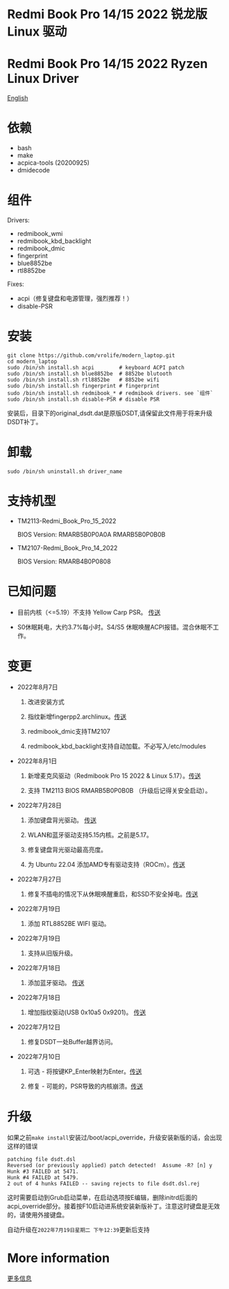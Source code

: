 # Redmi Book Pro 14/15 2022 锐龙版 Linux 驱动

# Redmi Book Pro 14/15 2022 Ryzen Linux Driver

[English](https://github-com.translate.goog/vrolife/modern_laptop?_x_tr_sl=auto&_x_tr_tl=en&_x_tr_hl=en-US&_x_tr_pto=wapp)

# 依赖

- bash
- make
- acpica-tools (20200925)
- dmidecode

# 组件

Drivers:

- redmibook_wmi
- redmibook_kbd_backlight
- redmibook_dmic
- fingerprint
- blue8852be
- rtl8852be

Fixes:

- acpi（修复键盘和电源管理，强烈推荐！）
- disable-PSR

# 安装

```
git clone https://github.com/vrolife/modern_laptop.git
cd modern_laptop
sudo /bin/sh install.sh acpi        # keyboard ACPI patch
sudo /bin/sh install.sh blue8852be  # 8852be blutooth
sudo /bin/sh install.sh rtl8852be   # 8852be wifi
sudo /bin/sh install.sh fingerprint # fingerprint
sudo /bin/sh install.sh redmibook_* # redmibook drivers. see `组件`
sudo /bin/sh install.sh disable-PSR # disable PSR
```

安装后，目录下的original_dsdt.dat是原版DSDT,请保留此文件用于将来升级DSDT补丁。

# 卸载

`sudo /bin/sh uninstall.sh driver_name`

# 支持机型

- TM2113-Redmi_Book_Pro_15_2022

    BIOS Version: RMARB5B0P0A0A RMARB5B0P0B0B

- TM2107-Redmi_Book_Pro_14_2022

    BIOS Version: RMARB4B0P0808

# 已知问题

- 目前内核（<=5.19）不支持 Yellow Carp PSR。 [传送](https://lore.kernel.org/all/20220510204508.506089-15-dingchen.zhang@amd.com/T/)

- S0休眠耗电，大约3.7%每小时。S4/S5 休眠唤醒ACPI报错。混合休眠不工作。

# 变更

- 2022年8月7日

  1. 改进安装方式

  2. 指纹新增fingerpp2.archlinux。[传送](https://github.com/vrolife/modern_laptop/blob/main/drivers/fingerprint/README.archlinux.md)

  3. redmibook_dmic支持TM2107

  4. redmibook_kbd_backlight支持自动加载。不必写入/etc/modules

- 2022年8月1日

  1. 新增麦克风驱动（Redmibook Pro 15 2022 & Linux 5.17）。[传送](https://github.com/vrolife/modern_laptop/blob/main/drivers/redmibook_dmic/README.md)

  2. 支持 TM2113 BIOS RMARB5B0P0B0B （升级后记得关安全启动）。

- 2022年7月28日

  1. 添加键盘背光驱动。 [传送](https://github.com/vrolife/modern_laptop/blob/main/drivers/redmibook_kbd_backlight/README.md)

  2. WLAN和蓝牙驱动支持5.15内核。之前是5.17。

  3. 修复键盘背光驱动最高亮度。

  4. 为 Ubuntu 22.04 添加AMD专有驱动支持（ROCm）。[传送](https://github.com/vrolife/modern_laptop/blob/main/fixes/rocm-for-ubuntu-22.04/README.md)


- 2022年7月27日

  1. 修复不插电的情况下从休眠唤醒重启，和SSD不安全掉电。[传送](https://github.com/vrolife/modern_laptop/blob/main/fixes/resume-from-suspend-and-ssd-unsafe-shutdown/README.md)

- 2022年7月19日

  1. 添加 RTL8852BE WIFI 驱动。

- 2022年7月19日

  1. 支持从旧版升级。

- 2022年7月18日

  1. 添加蓝牙驱动。 [传送](https://github.com/vrolife/modern_laptop/blob/main/drivers/blue8852be/README.md)

- 2022年7月18日

  1. 增加指纹驱动(USB 0x10a5 0x9201)。 [传送](https://github.com/vrolife/modern_laptop/blob/main/drivers/fingerprint/README.md)

- 2022年7月12日

  1. 修复DSDT一处Buffer越界访问。

- 2022年7月10日

  1. 可选 - 将按键KP_Enter映射为Enter。[传送](https://github.com/vrolife/modern_laptop/issues/3)

  2. 修复 - 可能的，PSR导致的内核崩溃。[传送](https://github.com/vrolife/modern_laptop/blob/main/fixes/PSR-crash/README.md)

# 升级

如果之前`make install`安装过/boot/acpi_override，升级安装新版的话，会出现这样的错误

```
patching file dsdt.dsl
Reversed (or previously applied) patch detected!  Assume -R? [n] y
Hunk #3 FAILED at 5471.
Hunk #4 FAILED at 5479.
2 out of 4 hunks FAILED -- saving rejects to file dsdt.dsl.rej
```

这时需要启动到Grub启动菜单，在启动选项按E编辑，删除initrd后面的acpi_override部分。接着按F10启动进系统安装新版补丁。注意这时键盘是无效的，请使用外接键盘。

自动升级在`2022年7月19日星期二 下午12:39`更新后支持

# More information

[更多信息](https://zhuanlan.zhihu.com/p/530643928)
